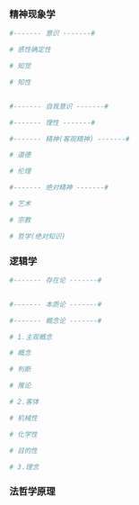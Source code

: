### 精神现象学

```zsh
#------- 意识 -------#

# 感性确定性

# 知觉

# 知性


#------- 自我意识 -------#

#------- 理性 -------#

#------- 精神(客观精神) -------#

# 道德

# 伦理

#------- 绝对精神 -------#

# 艺术

# 宗教

# 哲学(绝对知识)
```



### 逻辑学

```zsh
#------- 存在论 -------#


#------- 本质论 -------#

#------- 概念论 -------#

# 1.主观概念

# 概念

# 判断

# 推论

# 2.客体

# 机械性

# 化学性

# 目的性

# 3.理念
```





### 法哲学原理

```zsh

```

